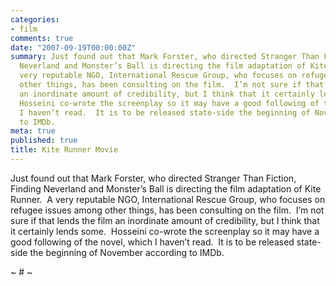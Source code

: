 ```yaml
---
categories:
- film
comments: true
date: "2007-09-19T00:00:00Z"
summary: Just found out that Mark Forster, who directed Stranger Than Fiction, Finding
  Neverland and Monster’s Ball is directing the film adaptation of Kite Runner.  A
  very reputable NGO, International Rescue Group, who focuses on refugee issues among
  other things, has been consulting on the film.  I’m not sure if that lends the film
  an inordinate amount of credibility, but I think that it certainly lends some. 
  Hosseini co-wrote the screenplay so it may have a good following of the novel, which
  I haven’t read.  It is to be released state-side the beginning of November according
  to IMDb.
meta: true
published: true
title: Kite Runner Movie
---
```


Just found out that Mark Forster, who directed Stranger Than Fiction, Finding Neverland and Monster’s Ball is directing the film adaptation of Kite Runner.  A very reputable NGO, International Rescue Group, who focuses on refugee issues among other things, has been consulting on the film.  I’m not sure if that lends the film an inordinate amount of credibility, but I think that it certainly lends some.  Hosseini co-wrote the screenplay so it may have a good following of the novel, which I haven’t read.  It is to be released state-side the beginning of November according to IMDb. 

[][1]

 [1]: http://www.youtube.com/v/Tm5e6AqrNF8 "Click here to block this object with Adblock Plus"

~ # ~